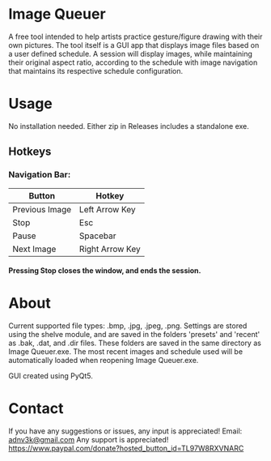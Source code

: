 # Image Queuer
A free tool intended to help artists practice gesture/figure drawing with their own pictures. The tool itself is a GUI app that displays image files based on a user defined schedule. A session will display images, while maintaining their original aspect ratio, according to the schedule with image navigation that maintains its respective schedule configuration. 

# Usage
No installation needed. Either zip in Releases includes a standalone exe. 

## Hotkeys
### Navigation Bar: 
Button | Hotkey
------------ | -------------
Previous Image | Left Arrow Key
Stop | Esc 
Pause | Spacebar
Next Image | Right Arrow Key
#### Pressing Stop closes the window, and ends the session.

# About
Current supported file types: .bmp, .jpg, .jpeg, .png. Settings are stored using the shelve module, and are saved in the folders 'presets' and 'recent' as .bak, .dat, and .dir files. These folders are saved in the same directory as Image Queuer.exe. The most recent images and schedule used will be automatically loaded when reopening Image Queuer.exe. 

GUI created using PyQt5. 

# Contact
If you have any suggestions or issues, any input is appreciated!
Email: adnv3k@gmail.com
Any support is appreciated!
https://www.paypal.com/donate?hosted_button_id=TL97W8RXVNARC

